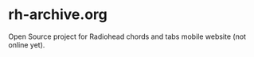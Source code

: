 # rh-archive.org
Open Source project for Radiohead chords and tabs mobile website (not online yet).

